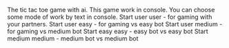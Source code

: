 The tic tac toe game with ai.
This game work in console. You can choose some mode of work by text in console.
Start user user - for gaming with your partners.
Start user easy - for gaming vs easy bot
Start user medium - for gaming vs medium bot
Start easy easy - easy bot vs easy bot
Start medium medium - medium bot vs medium bot

